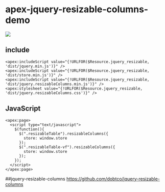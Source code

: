 # apex-jquery-resizable-columns-demo

<img src="http://cdn-ak.f.st-hatena.com/images/fotolife/t/tyoshikawa1106/20151005/20151005181422.png" />

## include
```
<apex:includeScript value="{!URLFOR($Resource.jquery_resizable, 'dist/jquery.min.js')}" />
<apex:includeScript value="{!URLFOR($Resource.jquery_resizable, 'dist/store.min.js')}" />
<apex:includeScript value="{!URLFOR($Resource.jquery_resizable, 'dist/jquery.resizableColumns.min.js')}" />
<apex:stylesheet value="{!URLFOR($Resource.jquery_resizable, 'dist/jquery.resizableColumns.css')}" />
```

## JavaScript
```
<apex:page>
  <script type="text/javascript">
    $(function(){
      $(".resizableTable").resizableColumns({
        store: window.store
      });
      $(".resizableTable-vf").resizableColumns({
        store: window.store
      });
    });
  </script>
</apex:page>
```

##jquery-resizable-columns
<a href="https://github.com/dobtco/jquery-resizable-columns">https://github.com/dobtco/jquery-resizable-columns</a>
